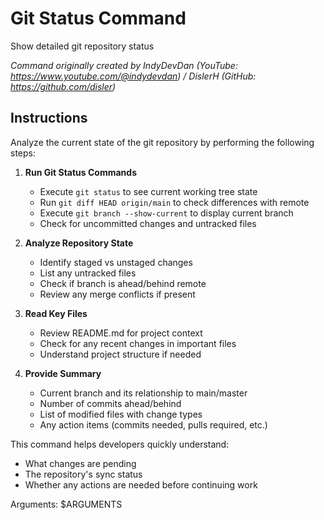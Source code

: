 # Git Status Command

Show detailed git repository status

_Command originally created by IndyDevDan (YouTube: <https://www.youtube.com/@indydevdan>) / DislerH (GitHub: <https://github.com/disler>)_

## Instructions

Analyze the current state of the git repository by performing the following steps:

1. **Run Git Status Commands**

   - Execute `git status` to see current working tree state
   - Run `git diff HEAD origin/main` to check differences with remote
   - Execute `git branch --show-current` to display current branch
   - Check for uncommitted changes and untracked files

2. **Analyze Repository State**

   - Identify staged vs unstaged changes
   - List any untracked files
   - Check if branch is ahead/behind remote
   - Review any merge conflicts if present

3. **Read Key Files**

   - Review README.md for project context
   - Check for any recent changes in important files
   - Understand project structure if needed

4. **Provide Summary**
   - Current branch and its relationship to main/master
   - Number of commits ahead/behind
   - List of modified files with change types
   - Any action items (commits needed, pulls required, etc.)

This command helps developers quickly understand:

- What changes are pending
- The repository's sync status
- Whether any actions are needed before continuing work

Arguments: $ARGUMENTS
